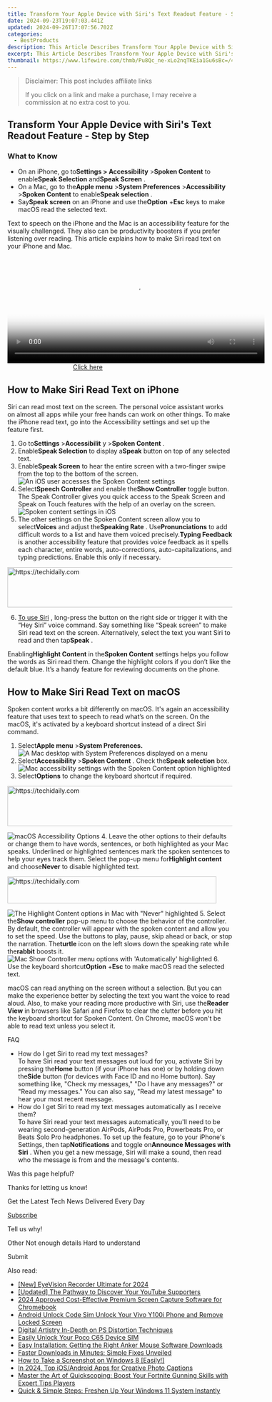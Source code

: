 ```yaml
---
title: Transform Your Apple Device with Siri's Text Readout Feature - Step by Step
date: 2024-09-23T19:07:03.441Z
updated: 2024-09-26T17:07:56.702Z
categories:
  - BestProducts
description: This Article Describes Transform Your Apple Device with Siri's Text Readout Feature - Step by Step
excerpt: This Article Describes Transform Your Apple Device with Siri's Text Readout Feature - Step by Step
thumbnail: https://www.lifewire.com/thmb/Pu8Qc_ne-xLo2nqTKEia1Gu6sBc=/400x300/filters:no_upscale():max_bytes(150000):strip_icc():format(webp)/iPhone-Siri-Read-Text-c03f3d51400f481792d14dc45a02cf7e.jpg
---
```


>  Disclaimer: This post includes affiliate links
>
>  If you click on a link and make a purchase, I may receive a commission at no extra cost to you.
>

## Transform Your Apple Device with Siri's Text Readout Feature - Step by Step
### What to Know

* On an iPhone, go to**Settings > Accessibility** \>**Spoken Content** to enable**Speak Selection** and**Speak Screen** .
* On a Mac, go to the**Apple menu** \>**System Preferences** \>**Accessibility** \>**Spoken Content** to enable**Speak selection** .
* Say**Speak screen** on an iPhone and use the**Option** +**Esc** keys to make macOS read the selected text.

 Text to speech on the iPhone and the Mac is an accessibility feature for the visually challenged. They also can be productivity boosters if you prefer listening over reading. This article explains how to make Siri read text on your iPhone and Mac.

<!-- affiliate ads begin -->
<span id="1983474">
					<video width="576" height="240" style="cursor:pointer"
           poster="//a.impactradius-go.com/display-clicktoplayimage/1983474.png"
           onclick="if(!this.playClicked){this.play();this.setAttribute('controls',true);this.playClicked=true;}">
	   <source src="//a.impactradius-go.com/display-ad/22993-1983474">
	   <img src="//a.impactradius-go.com/display-clicktoplayimage/1983474.png" style="border: none; height: 100%; width: 100%; object-fit: contain">
	</video>
	<div style="width:360px;text-align:center"><a href="javascript:window.open(decodeURIComponent('https%3A%2F%2Fhomestyler.sjv.io%2Fc%2F5597632%2F1983474%2F22993'), '_blank');void(0);">Click here</a></div>
</span>
<img height="0" width="0" src="https://imp.pxf.io/i/5597632/1983474/22993" style="position:absolute;visibility:hidden;" border="0" />
<!-- affiliate ads end -->

## How to Make Siri Read Text on iPhone

 Siri can read most text on the screen. The personal voice assistant works on almost all apps while your free hands can work on other things. To make the iPhone read text, go into the Accessibility settings and set up the feature first.

1. Go to**Settings** \>**Accessibilit** y >**Spoken Content** .
2. Enable**Speak Selection** to display a**Speak** button on top of any selected text.
3. Enable**Speak Screen** to hear the entire screen with a two-finger swipe from the top to the bottom of the screen.  
![An iOS user accesses the Spoken Content settings](https://www.lifewire.com/thmb/Bjn_gbyvBF3yjtHF41HyJxb4Qso=/1500x0/filters:no_upscale():max_bytes(150000):strip_icc():format(webp)/iOSSpokenContent-0e71ddcbef89402b8ec0cbc5f1a3329f.jpg)
4. Select**Speech Controller** and enable the**Show Controller** toggle button. The Speak Controller gives you quick access to the Speak Screen and Speak on Touch features with the help of an overlay on the screen.  
![Spoken content settings in iOS](https://www.lifewire.com/thmb/ylf2BNsi37DP0v0NYOn9kvBA30E=/1500x0/filters:no_upscale():max_bytes(150000):strip_icc():format(webp)/iOSSpokenContent2-09a5b83596ff4e6989b85938657427ad.jpg)
5. The other settings on the Spoken Content screen allow you to select**Voices** and adjust the**Speaking Rate** . Use**Pronunciations** to add difficult words to a list and have them voiced precisely.**Typing Feedback** is another accessibility feature that provides voice feedback as it spells each character, entire words, auto-corrections, auto-capitalizations, and typing predictions. Enable this only if necessary.

<!-- affiliate ads begin -->
<a href="https://aligracehair.sjv.io/c/5597632/1997648/19272" target="_top" id="1997648">
  <img src="//a.impactradius-go.com/display-ad/19272-1997648" border="0" alt="https://techidaily.com" width="728" height="90"/>
</a>
<img height="0" width="0" src="https://aligracehair.sjv.io/i/5597632/1997648/19272" style="position:absolute;visibility:hidden;" border="0" />
<!-- affiliate ads end -->

6. [To use Siri](https://www.lifewire.com/use-siri-on-iphone-12-5084595) , long-press the button on the right side or trigger it with the “Hey Siri” voice command. Say something like “Speak screen” to make Siri read text on the screen. Alternatively, select the text you want Siri to read and then tap**Speak** .

 Enabling**Highlight Content** in the**Spoken Content** settings helps you follow the words as Siri read them. Change the highlight colors if you don’t like the default blue. It’s a handy feature for reviewing documents on the phone.

## How to Make Siri Read Text on macOS

 Spoken content works a bit differently on macOS. It's again an accessibility feature that uses text to speech to read what’s on the screen. On the macOS, it's activated by a keyboard shortcut instead of a direct Siri command.

1. Select**Apple menu** \>**System Preferences.**  
![A Mac desktop with System Preferences displayed on a menu](https://www.lifewire.com/thmb/JePVkwZGU-m6dF4Y0a30lGySjqo=/1500x0/filters:no_upscale():max_bytes(150000):strip_icc():format(webp)/MacSpokenContent-7d71e81fd5954ab2afde7e7e9a5a9784.jpg)
2. Select**Accessibility** \>**Spoken Content** . Check the**Speak selection** box.  
![Mac accessibility settings with the Spoken Content option highlighted](https://www.lifewire.com/thmb/c0bq7RNNBDrxDv0vfw_qc6WWYJQ=/1500x0/filters:no_upscale():max_bytes(150000):strip_icc():format(webp)/MacSpokenContent2-9f3887c708684f8b9cfec0b0e387a86f.jpg)
3. Select**Options** to change the keyboard shortcut if required.  

<!-- affiliate ads begin -->
<a href="https://jalbum-affiliate-program.sjv.io/c/5597632/1838960/17916" target="_top" id="1838960">
  <img src="//a.impactradius-go.com/display-ad/17916-1838960" border="0" alt="https://techidaily.com" width="728" height="90"/>
</a>
<img height="0" width="0" src="https://jalbum-affiliate-program.sjv.io/i/5597632/1838960/17916" style="position:absolute;visibility:hidden;" border="0" />
<!-- affiliate ads end -->

![macOS Accessibility Options](https://www.lifewire.com/thmb/I7B33RXXHsUmsee6IPS_Ab4Rq60=/1500x0/filters:no_upscale():max_bytes(150000):strip_icc():format(webp)/macOS-Accessibility-Options-978adbae8c8049ee8577a2f30724ffe4.jpg)
4. Leave the other options to their defaults or change them to have words, sentences, or both highlighted as your Mac speaks. Underlined or highlighted sentences mark the spoken sentences to help your eyes track them. Select the pop-up menu for**Highlight content** and choose**Never** to disable highlighted text.  

<!-- affiliate ads begin -->
<a href="https://bluettius.sjv.io/c/5597632/2139114/17108" target="_top" id="2139114">
  <img src="//a.impactradius-go.com/display-ad/17108-2139114" border="0" alt="https://techidaily.com" width="468" height="60"/>
</a>
<img height="0" width="0" src="https://bluettius.sjv.io/i/5597632/2139114/17108" style="position:absolute;visibility:hidden;" border="0" />
<!-- affiliate ads end -->

![The Highlight Content options in Mac with "Never" highlighted](https://www.lifewire.com/thmb/0jTMxiH3ijI6Sd2taHnCjACVvGY=/1500x0/filters:no_upscale():max_bytes(150000):strip_icc():format(webp)/MacSpokenContent3-bea1792702df4aacbd9dadfd0458b9e1.jpg)
5. Select the**Show controller** pop-up menu to choose the behavior of the controller. By default, the controller will appear with the spoken content and allow you to set the speed. Use the buttons to play, pause, skip ahead or back, or stop the narration. The**turtle** icon on the left slows down the speaking rate while the**rabbit** boosts it.  
![Mac Show Controller menu options with 'Automatically' highlighted](https://www.lifewire.com/thmb/0Sz__njRMCAB-J-Y3iumEA-7bSA=/1500x0/filters:no_upscale():max_bytes(150000):strip_icc():format(webp)/MacSpokenContent4-aefe0f45f6be477c9210d77742d541ce.jpg)
6. Use the keyboard shortcut**Option** +**Esc** to make macOS read the selected text.

 macOS can read anything on the screen without a selection. But you can make the experience better by selecting the text you want the voice to read aloud. Also, to make your reading more productive with Siri, use the**Reader View** in browsers like Safari and Firefox to clear the clutter before you hit the keyboard shortcut for Spoken Content. On Chrome, macOS won't be able to read text unless you select it.

 FAQ

* How do I get Siri to read my text messages?  
 To have Siri read your text messages out loud for you, activate Siri by pressing the**Home** button (if your iPhone has one) or by holding down the**Side** button (for devices with Face ID and no Home button). Say something like, "Check my messages," "Do I have any messages?" or "Read my messages." You can also say, "Read my latest message" to hear your most recent message.
* How do I get Siri to read my text messages automatically as I receive them?  
 To have Siri read your text messages automatically, you'll need to be wearing second-generation AirPods, AirPods Pro, Powerbeats Pro, or Beats Solo Pro headphones. To set up the feature, go to your iPhone's Settings, then tap**Notifications** and toggle on**Announce Messages with Siri** . When you get a new message, Siri will make a sound, then read who the message is from and the message's contents.

Was this page helpful?

Thanks for letting us know!

 Get the Latest Tech News Delivered Every Day

[Subscribe](https://www.lifewire.com/#)

Tell us why!

 Other  Not enough details  Hard to understand

 Submit

<ins class="adsbygoogle"
     style="display:block"
     data-ad-format="autorelaxed"
     data-ad-client="ca-pub-7571918770474297"
     data-ad-slot="1223367746"></ins>

<ins class="adsbygoogle"
     style="display:block"
     data-ad-client="ca-pub-7571918770474297"
     data-ad-slot="8358498916"
     data-ad-format="auto"
     data-full-width-responsive="true"></ins>

<span class="atpl-alsoreadstyle">Also read:</span>
<div><ul>
<li><a href="https://video-capture.techidaily.com/new-eyevision-recorder-ultimate-for-2024/"><u>[New] EyeVision Recorder Ultimate for 2024</u></a></li>
<li><a href="https://youtube-blog.techidaily.com/ed-the-pathway-to-discover-your-youtube-supporters/"><u>[Updated] The Pathway to Discover Your YouTube Supporters</u></a></li>
<li><a href="https://screen-recording.techidaily.com/2024-approved-cost-effective-premium-screen-capture-software-for-chromebook/"><u>2024 Approved Cost-Effective Premium Screen Capture Software for Chromebook</u></a></li>
<li><a href="https://sim-unlock.techidaily.com/android-unlock-code-sim-unlock-your-vivo-y100i-phone-and-remove-locked-screen-by-drfone-android/"><u>Android Unlock Code Sim Unlock Your Vivo Y100i Phone and Remove Locked Screen</u></a></li>
<li><a href="https://extra-resources.techidaily.com/digital-artistry-in-depth-on-ps-distortion-techniques/"><u>Digital Artistry In-Depth on PS Distortion Techniques</u></a></li>
<li><a href="https://sim-unlock.techidaily.com/easily-unlock-your-poco-c65-device-sim-by-drfone-android/"><u>Easily Unlock Your Poco C65 Device SIM</u></a></li>
<li><a href="https://technical-tips.techidaily.com/easy-installation-getting-the-right-anker-mouse-software-downloads/"><u>Easy Installation: Getting the Right Anker Mouse Software Downloads</u></a></li>
<li><a href="https://technical-tips.techidaily.com/faster-downloads-in-minutes-simple-fixes-unveiled/"><u>Faster Downloads in Minutes: Simple Fixes Unveiled</u></a></li>
<li><a href="https://technical-tips.techidaily.com/how-to-take-a-screenshot-on-windows-8-easily/"><u>How to Take a Screenshot on Windows 8 [Easily!]</u></a></li>
<li><a href="https://article-files.techidaily.com/in-2024-top-iosandroid-apps-for-creative-photo-captions/"><u>In 2024, Top iOS/Android Apps for Creative Photo Captions</u></a></li>
<li><a href="https://technical-tips.techidaily.com/master-the-art-of-quickscoping-boost-your-fortnite-gunning-skills-with-expert-tips-players/"><u>Master the Art of Quickscoping: Boost Your Fortnite Gunning Skills with Expert Tips Players</u></a></li>
<li><a href="https://technical-tips.techidaily.com/quick-and-simple-steps-freshen-up-your-windows-11-system-instantly/"><u>Quick & Simple Steps: Freshen Up Your Windows 11 System Instantly</u></a></li>
</ul></div>

